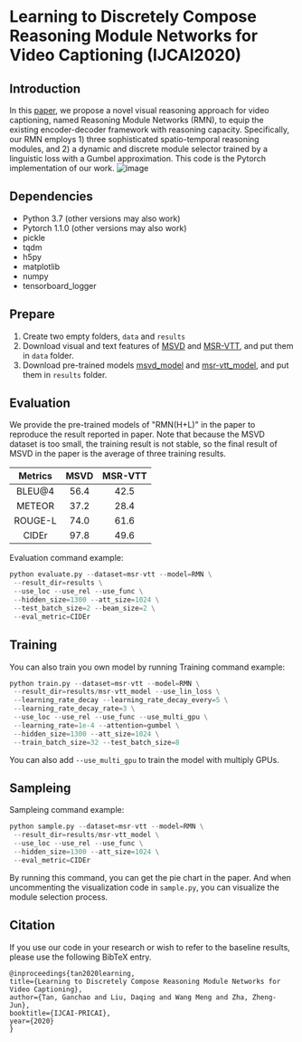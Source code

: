 # Learning to Discretely Compose Reasoning Module Networks for Video Captioning (IJCAI2020)
## Introduction
In this [paper](), we propose a novel visual reasoning approach for video captioning, 
named Reasoning Module Networks (RMN), to equip the existing encoder-decoder 
framework with reasoning capacity. Specifically, our RMN employs 1) 
three sophisticated spatio-temporal reasoning modules, 
and 2) a dynamic and discrete module selector trained by a linguistic loss with
a Gumbel approximation. This code is the Pytorch implementation of our work.
![image](https://github.com/tgc1997/RMN/blob/master/models/framework.png)


## Dependencies
* Python 3.7 (other versions may also work)
* Pytorch 1.1.0 (other versions may also work)
* pickle
* tqdm
* h5py
* matplotlib
* numpy
* tensorboard_logger

## Prepare
1. Create two empty folders, `data` and `results`
2. Download visual and text features of [MSVD](https://rec.ustc.edu.cn/share/f9335ba0-ba07-11ea-9198-9366c81a1928) 
and [MSR-VTT](https://rec.ustc.edu.cn/share/26685ac0-ba08-11ea-866f-6fc664dfaa3b), and put them in `data` folder.
3. Download pre-trained models [msvd_model](https://rec.ustc.edu.cn/share/711b44e0-ba08-11ea-848d-b3f63a452975) 
and [msr-vtt_model](https://rec.ustc.edu.cn/share/84993310-ba08-11ea-8055-0f1d6ef31a0d), and put them in `results` folder.


## Evaluation
We provide the pre-trained models of "RMN(H+L)" in the paper to reproduce the result reported in paper. 
Note that because the MSVD dataset is too small, the training result is not stable, so the final result of MSVD in
the paper is the average of three training results.

Metrics | MSVD | MSR-VTT
:-: | :-: | :-: 
BLEU@4 | 56.4 | 42.5 |
METEOR | 37.2 | 28.4 |
ROUGE-L| 74.0 | 61.6 |
CIDEr  | 97.8 | 49.6 |

Evaluation command example:
```python
python evaluate.py --dataset=msr-vtt --model=RMN \
 --result_dir=results \
 --use_loc --use_rel --use_func \
 --hidden_size=1300 --att_size=1024 \
 --test_batch_size=2 --beam_size=2 \
 --eval_metric=CIDEr
```

## Training
You can also train you own model by running
Training command example:
```python
python train.py --dataset=msr-vtt --model=RMN \
 --result_dir=results/msr-vtt_model --use_lin_loss \
 --learning_rate_decay --learning_rate_decay_every=5 \
 --learning_rate_decay_rate=3 \
 --use_loc --use_rel --use_func --use_multi_gpu \
 --learning_rate=1e-4 --attention=gumbel \
 --hidden_size=1300 --att_size=1024 \
 --train_batch_size=32 --test_batch_size=8
```
You can also add `--use_multi_gpu` to train the model with multiply GPUs.

## Sampleing 
Sampleing command example:
```python
python sample.py --dataset=msr-vtt --model=RMN \
 --result_dir=results/msr-vtt_model \
 --use_loc --use_rel --use_func \
 --hidden_size=1300 --att_size=1024 \
 --eval_metric=CIDEr
```
By running this command, you can get the pie chart in the paper. And when uncommenting the 
visualization code in `sample.py`, you can visualize the module selection process.

## Citation
If you use our code in your research or wish to refer to the baseline results, please use the following BibTeX entry.
```
@inproceedings{tan2020learning,
title={Learning to Discretely Compose Reasoning Module Networks for Video Captioning},
author={Tan, Ganchao and Liu, Daqing and Wang Meng and Zha, Zheng-Jun},
booktitle={IJCAI-PRICAI},
year={2020}
}
```
